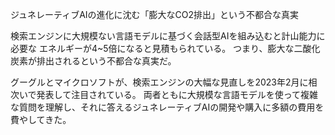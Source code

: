 ジュネレーティブAIの進化に沈む「膨大なCO2排出」という不都合な真実

検索エンジンに大規模ない言語モデルに基づく会話型AIを組み込むと計山能力に必要な
エネルギーが4~5倍になると見積もられている。
つまり、膨大な二酸化炭素が排出されるという不都合な真実だ。

グーグルとマイクロソフトが、検索エンジンの大幅な見直しを2023年2月に相次いで発表して注目されている。
両者ともに大規模な言語モデルを使って複雑な質問を理解し、それに答えるジュネレーティブAIの開発や購入に多額の費用を費やしてきた。
